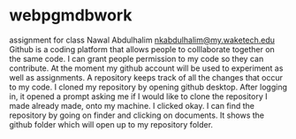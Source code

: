 # webpgmdbwork
assignment for class
Nawal Abdulhalim nkabdulhalim@my.waketech.edu
Github is a coding platform that allows people to colllaborate together on the same code. I can grant people permission to my code so they can contribute. At the moment my github account will be used to experiment as well as assignments.
A repository keeps track of all the changes that occur to my code.
I cloned my repository by opening github desktop. After logging in, it opened a prompt asking me if I would like to clone the repository I made already made, onto my machine. I clicked okay. I can find the repository by going on finder and clicking on documents. It shows the github folder which will open up to my repository folder. 
